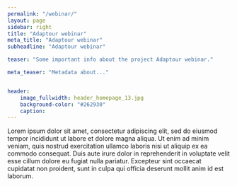 ```yaml
---
permalink: "/webinar/"
layout: page
sidebar: right
title: "Adaptour webinar"
meta_title: "Adaptour webinar"
subheadline: "Adaptour webinar"

teaser: "Some important info about the project Adaptour webinar." 

meta_teaser: "Metadata about..."


header:
    image_fullwidth: header_homepage_13.jpg
    background-color: "#262930"
    caption: 
---
```


Lorem ipsum dolor sit amet, consectetur adipiscing elit, sed do eiusmod tempor incididunt ut labore et dolore magna aliqua. Ut enim ad minim veniam, quis nostrud exercitation ullamco laboris nisi ut aliquip ex ea commodo consequat. Duis aute irure dolor in reprehenderit in voluptate velit esse cillum dolore eu fugiat nulla pariatur. Excepteur sint occaecat cupidatat non proident, sunt in culpa qui officia deserunt mollit anim id est laborum.

